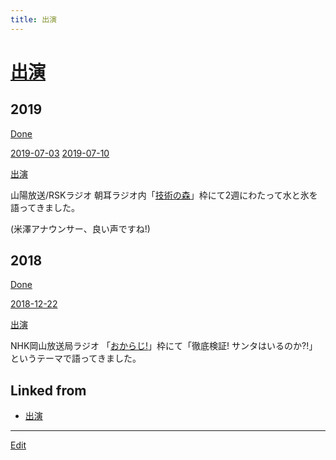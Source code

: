 ```yaml
---
title: 出演
---
```

# [出演](/出演)

## 2019

[Done](/Done)

[2019-07-03](/2019-07-03) [2019-07-10](/2019-07-10)

[出演](/出演)

山陽放送/RSKラジオ 朝耳ラジオ内「[技術の森](https://www.facebook.com/technologymori/)」枠にて2週にわたって水と氷を語ってきました。

(米澤アナウンサー、良い声ですね!)



## 2018

[Done](/Done)

[2018-12-22](/2018-12-22)

[出演](/出演)

NHK岡山放送局ラジオ 「[おからじ!](https://www.nhk.or.jp/okayama/program/okaradi/index.html)」枠にて「徹底検証! サンタはいるのか?!」というテーマで語ってきました。


## Linked from

* [出演](/出演)


----

[Edit](https://github.com/vitroid/vitroid.github.io/edit/master/MD/出演.md)

